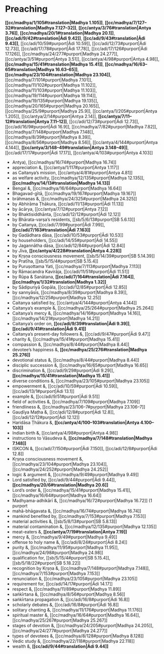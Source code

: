 # Preaching

**[[cc/madhya/1/105#translation|Madhya 1.105]]**, **[[cc/madhya/7/127–32#translation|Madhya 7.127–32]]**, **[[cc/antya/3/76#translation|Antya 3.76]]**, **[[cc/madhya/20/1#translation|Madhya 20.1]]**, **[[cc/adi/9/42#translation|Ādi 9.42]]**, **[[cc/adi/9/43#translation|Ādi 9.43]]**, [[cc/adi/10/59#purport|Ādi 10.59]], [[cc/adi/12/73#purport|Ādi 12.73]], [[cc/adi/17/78#purport|Ādi 17.78]], [[cc/adi/17/126#purport|Ādi 17.126]], [[cc/madhya/24/277#purport|Madhya 24.277]], [[cc/antya/3/51#purport|Antya 3.51]], [[cc/antya/4/98#purport|Antya 4.98]], **[[cc/madhya/15/41#translation|Madhya 15.41]]**, **[[cc/madhya/16/63–65#translation|Madhya 16.63–65]]**, **[[cc/madhya/23/104#translation|Madhya 23.104]]**, [[cc/madhya/7/101#purport|Madhya 7.101]], [[cc/madhya/11/102#purport|Madhya 11.102]], [[cc/madhya/11/103#purport|Madhya 11.103]], [[cc/madhya/19/114#purport|Madhya 19.114]], [[cc/madhya/19/135#purport|Madhya 19.135]], [[cc/madhya/20/165#purport|Madhya 20.165]], [[cc/madhya/25/9#purport|Madhya 25.9]], [[cc/antya/1/205#purport|Antya 1.205]], [[cc/antya/2/14#purport|Antya 2.14]], **[[cc/antya/7/11–12#translation|Antya 7.11–12]]**, [[cc/adi/12/73#purport|Ādi 12.73]], [[cc/adi/16/9#purport|Ādi 16.9]], [[cc/madhya/7/82#purport|Madhya 7.82]], [[cc/madhya/7/148#purport|Madhya 7.148]], [[cc/madhya/8/39#purport|Madhya 8.39]], [[cc/madhya/8/56#purport|Madhya 8.56]], [[cc/antya/4/144#purport|Antya 4.144]], **[[cc/antya/3/148–49#translation|Antya 3.148–49]]**, [[cc/adi/17/17#purport|Ādi 17.17]], [[cc/antya/4/103#purport|Antya 4.103]]

* Antya), [[cc/madhya/16/74#purport|Madhya 16.74]]
* appreciation &, [[cc/antya/1/117#purport|Antya 1.117]]
* as Caitanya’s mission, [[cc/antya/4/81#purport|Antya 4.81]]
* as welfare activity, [[cc/madhya/12/135#purport|Madhya 12.135]], **[[cc/madhya/14/13#translation|Madhya 14.13]]**
* Bengal &, [[cc/madhya/16/64#purport|Madhya 16.64]]
* Bhagavad-gītā, [[cc/madhya/19/167#purport|Madhya 19.167]]
* brāhmaṇas &, [[cc/madhya/24/325#purport|Madhya 24.325]]
* by Abhirāma Ṭhākura, [[cc/adi/11/13#purport|Ādi 11.13]]
* by ācārya, [[cc/antya/7/12#purport|Antya 7.12]]
* by Bhaktisiddhānta, [[cc/adi/12/12#purport|Ādi 12.12]]
* by Bhārata-varṣa’s residents, [[sb/5/6/13#purport|SB 5.6.13]]
* by Caitanya, [[cc/adi/7/99#purport|Ādi 7.99]], **[[cc/adi/7/163#translation|Ādi 7.163]]**
* by Gadādhara dāsa, [[cc/adi/10/53#purport|Ādi 10.53]]
* by householders, [[cc/adi/14/55#purport|Ādi 14.55]]
* by Jagannātha dāsa, [[cc/adi/12/84#purport|Ādi 12.84]]
* by Jīva, **[[cc/antya/4/228#translation|Antya 4.228]]**
* by Kṛṣṇa consciousness movement, [[sb/5/14/39#purport|SB 5.14.39]]
* by Pratīha, [[sb/5/15/4#purport|SB 5.15.4]]
* by Puruṣottama Yati, [[cc/madhya/7/113#purport|Madhya 7.113]]
* by Rāmacandra Kavirāja, [[cc/adi/11/51#purport|Ādi 11.51]]
* by Rūpa & Sanātana, **[[cc/adi/7/164#translation|Ādi 7.164]]**, **[[cc/madhya/1/32#translation|Madhya 1.32]]**
* by Sādipuriyā Gopāla, [[cc/adi/12/85#purport|Ādi 12.85]]
* by sannyāsīs, [[cc/madhya/8/39#purport|Madhya 8.39]], [[cc/madhya/12/25#purport|Madhya 12.25]]
* Caitanya satisfied by, [[cc/antya/4/144#purport|Antya 4.144]]
* Caitanya’s example &, [[cc/madhya/25/264#purport|Madhya 25.264]]
* Caitanya’s mercy &, [[cc/madhya/14/16#purport|Madhya 14.16]], [[cc/madhya/14/21#purport|Madhya 14.21]]
* Caitanya’s order on, **[[cc/adi/9/39#translation|Ādi 9.39]]**, **[[cc/adi/9/41#translation|Ādi 9.41]]**
* Caitanya’s present-day followers &, [[cc/adi/9/47#purport|Ādi 9.47]]
* charity &, [[cc/madhya/15/41#purport|Madhya 15.41]]
* compassion &, [[cc/madhya/8/44#purport|Madhya 8.44]]
* devotee’s happiness &, **[[cc/madhya/25/276#translation|Madhya 25.276]]**
* devotional status &, [[cc/madhya/8/44#purport|Madhya 8.44]]
* disciplic succession &, [[cc/madhya/16/65#purport|Madhya 16.65]]
* discrimination &, [[cc/adi/9/29#purport|Ādi 9.29]], **[[cc/madhya/15/41#translation|Madhya 15.41]]**
* diverse conditions &, [[cc/madhya/23/105#purport|Madhya 23.105]]
* empowerment &, [[cc/adi/10/59#purport|Ādi 10.59]], [[cc/adi/13/1#purport|Ādi 13.1]]
* example &, [[cc/adi/9/51#purport|Ādi 9.51]]
* field of activities &, [[cc/madhya/7/109#purport|Madhya 7.109]]
* friendliness &, [[cc/madhya/23/106–7#purport|Madhya 23.106–7]]
* Gauḍīya Maṭha &, [[cc/adi/12/8#purport|Ādi 12.8]], [[cc/adi/12/12#purport|Ādi 12.12]]
* Haridāsa Ṭhākura &, **[[cc/antya/4/100–103#translation|Antya 4.100–103]]**
* Indian birth &, [[cc/antya/4/98#purport|Antya 4.98]]
* instructions to Vāsudeva &, **[[cc/madhya/7/148#translation|Madhya 7.148]]**
* ISKCON &, [[cc/adi/7/150#purport|Ādi 7.150]], [[cc/adi/12/8#purport|Ādi 12.8]]
* Kṛṣṇa consciousness movement &, [[cc/madhya/23/104#purport|Madhya 23.104]], [[cc/madhya/24/252#purport|Madhya 24.252]]
* logic & argument &, [[cc/madhya/9/49#purport|Madhya 9.49]]
* Lord satisfied by, [[cc/adi/9/44#purport|Ādi 9.44]], **[[cc/madhya/20/6#translation|Madhya 20.6]]**
* Lord’s order &, [[cc/madhya/15/41#purport|Madhya 15.41]], [[cc/madhya/16/64#purport|Madhya 16.64]]
* Madhyama-adhikārī &, [[cc/madhya/16/72#purport|Madhya 16.72]] (1 purport
* mahā-bhāgavata &, [[cc/madhya/16/74#purport|Madhya 16.74]]
* mankind benefited by, [[cc/madhya/7/153#purport|Madhya 7.153]]
* material activities &, [[sb/5/8/13#purport|SB 5.8.13]]
* material contamination &, [[cc/madhya/12/135#purport|Madhya 12.135]]
* meat-eaters &, **[[cc/antya/7/19#translation|Antya 7.19]]**
* mercy &, [[cc/madhya/9/49#purport|Madhya 9.49]]
* offense to holy name &, [[cc/adi/8/24#purport|Ādi 8.24]]
* purity &, [[cc/madhya/11/95#purport|Madhya 11.95]], [[cc/madhya/24/98#purport|Madhya 24.98]]
* qualification for, [[sb/5/15/4#purport|SB 5.15.4]], [[sb/5/18/22#purport|SB 5.18.22]]
* recognition by Kṛṣṇa &, [[cc/madhya/7/148#purport|Madhya 7.148]], [[cc/madhya/7/153#purport|Madhya 7.153]]
* renunciation &, [[cc/madhya/23/105#purport|Madhya 23.105]]
* requirement for, [[cc/adi/14/17#purport|Ādi 14.17]]
* respect &, [[cc/madhya/11/89#purport|Madhya 11.89]]
* saṅkīrtana &, [[cc/madhya/8/56#purport|Madhya 8.56]]
* saṅkīrtana propagation &, [[cc/adi/16/8#purport|Ādi 16.8]]
* scholarly debates &, [[cc/adi/16/8#purport|Ādi 16.8]]
* solitary chanting &, [[cc/madhya/11/176#purport|Madhya 11.176]]
* spiritual master &, [[cc/madhya/16/64#purport|Madhya 16.64]], [[cc/madhya/25/267#purport|Madhya 25.267]]
* stages of devotion &, [[cc/madhya/24/205#purport|Madhya 24.205]], [[cc/madhya/24/277#purport|Madhya 24.277]]
* types of devotees &, [[cc/madhya/8/128#purport|Madhya 8.128]]
* Vedic study &, [[cc/madhya/22/118#purport|Madhya 22.118]]
* wealth &, **[[cc/adi/9/44#translation|Ādi 9.44]]**
